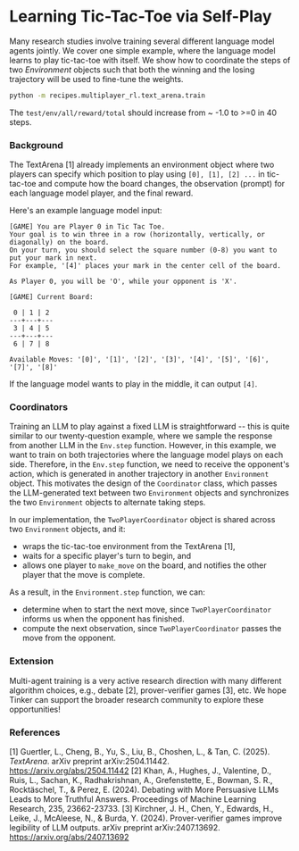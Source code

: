 # Learning Tic-Tac-Toe via Self-Play

Many research studies involve training several different language model agents jointly. We cover one simple example, where the language model learns to play tic-tac-toe with itself.
We show how to coordinate the steps of two *Environment* objects such that both the winning and the losing trajectory will be used to fine-tune the weights.

```bash
python -m recipes.multiplayer_rl.text_arena.train
```

The `test/env/all/reward/total` should increase from ~ -1.0 to >=0 in 40 steps.

### Background

The TextArena [1] already implements an environment object where two players can specify which position to play using ``[0], [1], [2] ...`` in tic-tac-toe and compute how the board changes, the observation (prompt) for each language model player, and the final reward.

Here's an example language model input:
```
[GAME] You are Player 0 in Tic Tac Toe.
Your goal is to win three in a row (horizontally, vertically, or diagonally) on the board.
On your turn, you should select the square number (0-8) you want to put your mark in next.
For example, '[4]' places your mark in the center cell of the board.

As Player 0, you will be 'O', while your opponent is 'X'.

[GAME] Current Board:

 0 | 1 | 2
---+---+---
 3 | 4 | 5
---+---+---
 6 | 7 | 8

Available Moves: '[0]', '[1]', '[2]', '[3]', '[4]', '[5]', '[6]', '[7]', '[8]'
```

If the language model wants to play in the middle, it can output `[4]`.

### Coordinators

Training an LLM to play against a fixed LLM is straightforward -- this is quite similar to our twenty-question example, where we sample the response from another LLM in the `Env.step` function.
However, in this example, we want to train on both trajectories where the language model plays on each side.
Therefore, in the `Env.step` function, we need to receive the opponent's action, which is generated in another trajectory in another `Environment` object.
This motivates the design of the `Coordinator` class, which passes the LLM-generated text between two `Environment` objects and synchronizes the two `Environment` objects to alternate taking steps.

In our implementation, the `TwoPlayerCoordinator` object is shared across two `Environment` objects, and it:
- wraps the tic-tac-toe environment from the TextArena [1],
- waits for a specific player's turn to begin, and
- allows one player to `make_move` on the board, and notifies the other player that the move is complete.

As a result, in the `Environment.step` function, we can:
- determine when to start the next move, since `TwoPlayerCoordinator` informs us when the opponent has finished.
- compute the next observation, since `TwoPlayerCoordinator` passes the move from the opponent.

### Extension

Multi-agent training is a very active research direction with many different algorithm choices, e.g., debate [2], prover-verifier games [3], etc.
We hope Tinker can support the broader research community to explore these opportunities!



### References

[1] Guertler, L., Cheng, B., Yu, S., Liu, B., Choshen, L., & Tan, C. (2025). *TextArena*. arXiv preprint arXiv:2504.11442. https://arxiv.org/abs/2504.11442
[2] Khan, A., Hughes, J., Valentine, D., Ruis, L., Sachan, K., Radhakrishnan, A., Grefenstette, E., Bowman, S. R., Rocktäschel, T., & Perez, E. (2024). Debating with More Persuasive LLMs Leads to More Truthful Answers. Proceedings of Machine Learning Research, 235, 23662-23733.
[3] Kirchner, J. H., Chen, Y., Edwards, H., Leike, J., McAleese, N., & Burda, Y. (2024). Prover-verifier games improve legibility of LLM outputs. arXiv preprint arXiv:2407.13692. https://arxiv.org/abs/2407.13692
